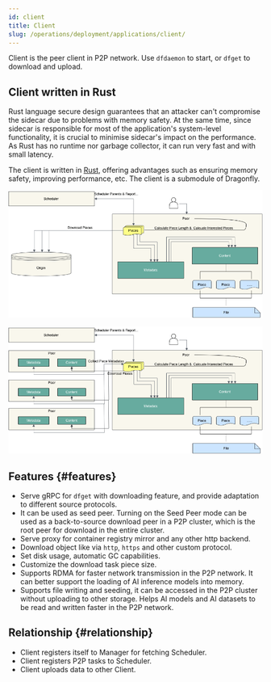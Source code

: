 ```yaml
---
id: client
title: Client
slug: /operations/deployment/applications/client/
---
```


Client is the peer client in P2P network. Use `dfdaemon` to start, or `dfget` to download and upload.

## Client written in Rust

Rust language secure design guarantees that an attacker can't compromise the sidecar
due to problems with memory safety. At the same time,
since sidecar is responsible for most of the application's system-level functionality,
it is crucial to minimise sidecar's impact on the performance. As Rust has no runtime
nor garbage collector, it can run very fast and with small latency.

The client is written in [Rust](https://www.rust-lang.org/),
offering advantages such as ensuring memory safety, improving performance, etc. The client is a submodule of Dragonfly.

![client-download](../../../resource/operations/deployment/applications/client/client-download.png)

![client-p2p](../../../resource/operations/deployment/applications/client/client-p2p.png)

## Features {#features}

- Serve gRPC for `dfget` with downloading feature,
  and provide adaptation to different source protocols.
- It can be used as seed peer. Turning on the Seed Peer mode can be used as
  a back-to-source download peer in a P2P cluster,
  which is the root peer for download in the entire cluster.
- Serve proxy for container registry mirror and any other http backend.
- Download object like via `http`, `https` and other custom protocol.
- Set disk usage, automatic GC capabilities.
- Customize the download task piece size.
- Supports RDMA for faster network transmission in the P2P network.
  It can better support the loading of AI inference models into memory.
- Supports file writing and seeding, it can be accessed in the P2P cluster without uploading to other storage.
  Helps AI models and AI datasets to be read and written faster in the P2P network.

## Relationship {#relationship}

- Client registers itself to Manager for fetching Scheduler.
- Client registers P2P tasks to Scheduler.
- Client uploads data to other Client.
